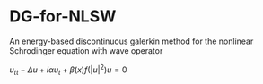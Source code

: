 # DG-for-NLSW
An energy-based discontinuous galerkin method for the nonlinear Schrodinger equation with wave operator

$u_{tt} - \Delta u + i \alpha u_t + \beta(x) f(|u|^2) u = 0$
